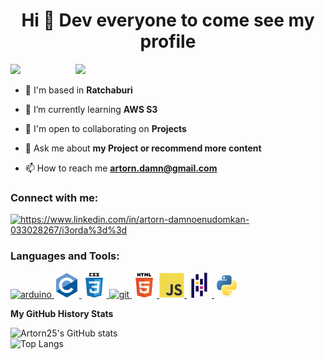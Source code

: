 <h1 align="center">Hi 👋 Dev everyone to come see my profile</h1>
                                                                                                            
<img align="right" width="400" src="https://cdn.dribbble.com/users/500242/screenshots/3047152/media/e0ea6869f9f5971638b3d2bec69b0c40.gif">

<a href="https://www.github.com/Artorn25" target="_blank" rel="noreferrer">
<img src="https://img.shields.io/github/followers/Artorn25?logo=github&style=for-the-badge&color=22c55e&labelColor=000000"/></a>

- 🔭 I'm based in **Ratchaburi**

- 🌱 I’m currently learning **AWS S3**

- 🤝 I'm open to collaborating on **Projects**

- 💬 Ask me about **my Project or recommend more content**

- 📫 How to reach me **artorn.damn@gmail.com**

<h3 align="left">Connect with me:</h3>
<p align="left">
<a href="https://www.linkedin.com/in/artorn-damnoenudomkan-033028267/" target="blank"><img align="center" src="https://raw.githubusercontent.com/rahuldkjain/github-profile-readme-generator/master/src/images/icons/Social/linked-in-alt.svg" alt="https://www.linkedin.com/in/artorn-damnoenudomkan-033028267/i3orda%3d%3d" height="30" width="40" /></a>
</p>

<h3 align="left">Languages and Tools:</h3>
<p align="left"> <a href="https://www.arduino.cc/" target="_blank" rel="noreferrer"> <img src="https://cdn.worldvectorlogo.com/logos/arduino-1.svg" alt="arduino" width="40" height="40"/> </a> <a href="https://www.cprogramming.com/" target="_blank" rel="noreferrer"> <img src="https://raw.githubusercontent.com/devicons/devicon/master/icons/c/c-original.svg" alt="c" width="40" height="40"/> </a> <a href="https://www.w3schools.com/css/" target="_blank" rel="noreferrer"> <img src="https://raw.githubusercontent.com/devicons/devicon/master/icons/css3/css3-original-wordmark.svg" alt="css3" width="40" height="40"/> </a> <a href="https://git-scm.com/" target="_blank" rel="noreferrer"> <img src="https://www.vectorlogo.zone/logos/git-scm/git-scm-icon.svg" alt="git" width="40" height="40"/> </a> <a href="https://www.w3.org/html/" target="_blank" rel="noreferrer"> <img src="https://raw.githubusercontent.com/devicons/devicon/master/icons/html5/html5-original-wordmark.svg" alt="html5" width="40" height="40"/> </a> <a href="https://developer.mozilla.org/en-US/docs/Web/JavaScript" target="_blank" rel="noreferrer"> <img src="https://raw.githubusercontent.com/devicons/devicon/master/icons/javascript/javascript-original.svg" alt="javascript" width="40" height="40"/> </a> <a href="https://pandas.pydata.org/" target="_blank" rel="noreferrer"> <img src="https://raw.githubusercontent.com/devicons/devicon/2ae2a900d2f041da66e950e4d48052658d850630/icons/pandas/pandas-original.svg" alt="pandas" width="40" height="40"/> </a> <a href="https://www.python.org" target="_blank" rel="noreferrer"> <img src="https://raw.githubusercontent.com/devicons/devicon/master/icons/python/python-original.svg" alt="python" width="40" height="40"/> </a> </p>


<b>My GitHub History Stats</b>

![Artorn25's GitHub stats](https://github-readme-stats.vercel.app/api?username=Artorn25&show_icons=true&theme=algolia)<br>
![Top Langs](https://github-readme-stats.vercel.app/api/top-langs/?username=Artorn25&layout=compact&theme=algolia)


